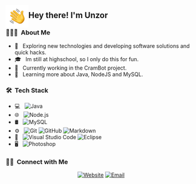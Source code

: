 <img alt="Night Coding" src="https://github.com/AVS1508/AVS1508/blob/master/assets/Hand%20Wave.gif?raw=true" width='60' align="left"/><h2>Hey there! I'm Unzor</h2>
<!-- ## 👋 &nbsp;Hey there! I'm Unzor -->

<h3> 👨🏻‍💻 &nbsp;About Me </h3>

- 🤔 &nbsp; Exploring new technologies and developing software solutions and quick hacks.
- 🎓 &nbsp; Im still at highschool, so I only do this for fun.
- 💼 &nbsp; Currently working in the CramBot project.
- 🌱 &nbsp; Learning more about Java, NodeJS and MySQL.

<h3> 🛠 &nbsp;Tech Stack</h3>

- 💻 &nbsp;
  ![Java](https://img.shields.io/badge/-Java-333333?style=flat&logo=Java&logoColor=007396)
- 🌐 &nbsp;
  ![Node.js](https://img.shields.io/badge/-Node.js-333333?style=flat&logo=node.js)
- 🛢 &nbsp;
  ![MySQL](https://img.shields.io/badge/-MySQL-333333?style=flat&logo=mysql)
- ⚙️ &nbsp;
  ![Git](https://img.shields.io/badge/-Git-333333?style=flat&logo=git)
  ![GitHub](https://img.shields.io/badge/-GitHub-333333?style=flat&logo=github)
  ![Markdown](https://img.shields.io/badge/-Markdown-333333?style=flat&logo=markdown)
- 🔧 &nbsp;
  ![Visual Studio Code](https://img.shields.io/badge/-Visual%20Studio%20Code-333333?style=flat&logo=visual-studio-code&logoColor=007ACC)
  ![Eclipse](https://img.shields.io/jetbrains/plugin/v/12024-cognitivecomplexity.svg?label=Intellij-IDEA&logoColor=007396)
- 🖥 &nbsp;
  ![Photoshop](https://img.shields.io/badge/-Photoshop-333333?style=flat&logo=adobe-photoshop)

<h3> 🤝🏻 &nbsp;Connect with Me </h3>

<p align="center">
<a href="https://www.uwunzor.net/"><img alt="Website" src="https://img.shields.io/badge/Website-www.uwunzor.net-blue?style=flat-square&logo=google-chrome"></a>
<a href="mailto:anarquiamc@uwunzor.net"><img alt="Email" src="https://img.shields.io/badge/Email-anarquiamc@uwunzor.net-blue?style=flat-square&logo=gmail"></a>
</p>
 
